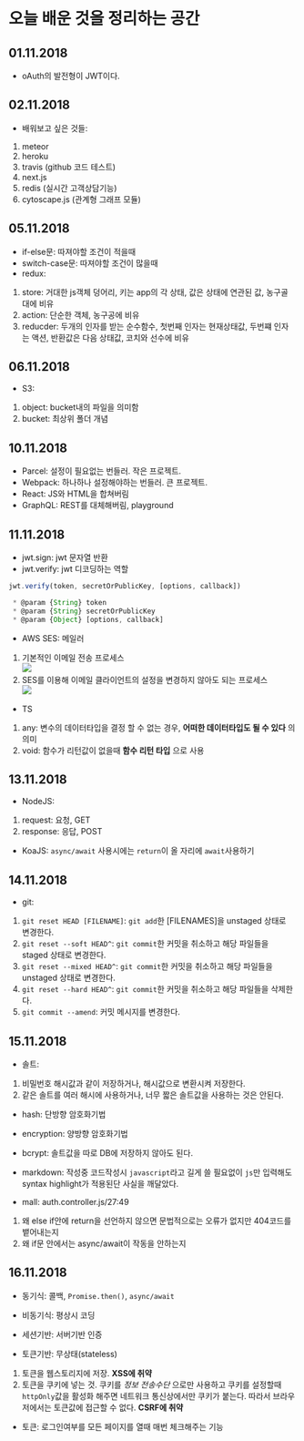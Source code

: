 오늘 배운 것을 정리하는 공간
====

## 01.11.2018
* oAuth의 발전형이 JWT이다.

## 02.11.2018
* 배워보고 싶은 것들: 
1. meteor
2. heroku
3. travis (github 코드 테스트)
4. next.js
5. redis (실시간 고객상담기능)
6. cytoscape.js (관계형 그래프 모듈)

## 05.11.2018
* if-else문: 따져야할 조건이 적을때
* switch-case문: 따져야할 조건이 많을때
* redux:
1. store: 거대한 js객체 덩어리, 키는 app의 각 상태, 값은 상태에 연관된 값, 농구골대에 비유
2. action: 단순한 객체, 농구공에 비유
3. reducder: 두개의 인자를 받는 순수함수, 첫번째 인자는 현재상태값, 두번쨰 인자는 액션, 반환값은 다음 상태값, 코치와 선수에 비유

## 06.11.2018
* S3: 
1. object: bucket내의 파일을 의미함
2. bucket: 최상위 폴더 개념

## 10.11.2018
* Parcel: 설정이 필요없는 번들러. 작은 프로젝트.
* Webpack: 하나하나 설정해야하는 번들러. 큰 프로젝트.
* React: JS와 HTML을 합쳐버림
* GraphQL: REST를 대체해버림, playground

## 11.11.2018
* jwt.sign: jwt 문자열 반환
* jwt.verify: jwt 디코딩하는 역할
```javascript
jwt.verify(token, secretOrPublicKey, [options, callback])

 * @param {String} token
 * @param {String} secretOrPublicKey
 * @param {Object} [options, callback]
  ```
* AWS SES: 메일러
 1. 기본적인 이메일 전송 프로세스  
 ![](https://docs.aws.amazon.com/ko_kr/ses/latest/DeveloperGuide/images/email_sending_process-diagram.png)  
 2. SES를 이용해 이메일 클라이언트의 설정을 변경하지 않아도 되는 프로세스  
 ![](https://docs.aws.amazon.com/ko_kr/ses/latest/DeveloperGuide/images/where_ses_fits_in-diagram.png)
* TS
 1. any: 변수의 데이터타입을 결정 할 수 없는 경우, __어떠한 데이터타입도 될 수 있다__ 의 의미
 2. void: 함수가 리턴값이 없을때 __함수 리턴 타입__ 으로 사용
 
## 13.11.2018
* NodeJS:
 1. request: 요청, GET
 2. response: 응답, POST
* KoaJS: ```async/await``` 사용시에는 ```return```이 올 자리에 ```await```사용하기

## 14.11.2018
* git:
 1. ```git reset HEAD [FILENAME]```: ```git add```한 [FILENAMES]을 unstaged 상태로 변경한다.
 2. ```git reset --soft HEAD^```: ```git commit```한 커밋을 취소하고 해당 파일들을 staged 상태로 변경한다.
 3. ```git reset --mixed HEAD^```: ```git commit```한 커밋을 취소하고 해당 파일들을 unstaged 상태로 변경한다.
 4. ```git reset --hard HEAD^```: ```git commit```한 커밋을 취소하고 해당 파일들을 삭제한다.
 5. ```git commit --amend```: 커밋 메시지를 변경한다.

## 15.11.2018
* 솔트:  
 1. 비밀번호 해시값과 같이 저장하거나, 해시값으로 변환시켜 저장한다.
 2. 같은 솔트를 여러 해시에 사용하거나, 너무 짧은 솔트값을 사용하는 것은 안된다. 

* hash: 단방향 암호화기법
* encryption: 양방향 암호화기법
* bcrypt: 솔트값을 따로 DB에 저장하지 않아도 된다.

* markdown: 작성중 코드작성시 ```javascript```라고 길게 쓸 필요없이 ```js```만 입력해도 syntax highlight가 적용된단 사실을 깨달았다.

* mall: auth.controller.js/27:49
 1. 왜 else if안에 return을 선언하지 않으면 문법적으로는 오류가 없지만 404코드를 뱉어내는지
 2. 왜 if문 안에서는 async/await이 작동을 안하는지

## 16.11.2018
* 동기식: 콜백, ```Promise.then()```, ```async/await```
* 비동기식: 평상시 코딩

* 세션기반: 서버기반 인증
* 토큰기반: 무상태(stateless)
 1. 토큰을 웹스토리지에 저장. __XSS에 취약__
 2. 토큰을 쿠키에 넣는 것. 쿠키를 _정보 전송수단_ 으로만 사용하고 쿠키를 설정할때 ```httpOnly```값을 활성화 해주면 네트워크 통신상에서만 쿠키가 붙는다. 따라서 브라우저에서는 토큰값에 접근할 수 없다. __CSRF에 취약__

* 토큰: 로그인여부를 모든 페이지를 열때 매번 체크해주는 기능